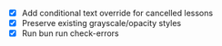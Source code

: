 - [x] Add conditional text override for cancelled lessons
- [x] Preserve existing grayscale/opacity styles
- [x] Run bun run check-errors
